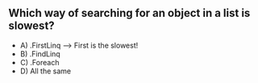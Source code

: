 ## Which way of searching for an object in a list is slowest?

- A) .FirstLinq --> First is the slowest!
- B) .FindLinq
- C) .Foreach
- D) All the same